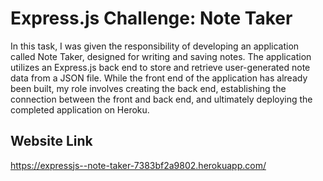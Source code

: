 # Express.js Challenge: Note Taker

In this task, I was given the responsibility of developing an application called Note Taker, designed for writing and saving notes. The application utilizes an Express.js back end to store and retrieve user-generated note data from a JSON file. While the front end of the application has already been built, my role involves creating the back end, establishing the connection between the front and back end, and ultimately deploying the completed application on Heroku.


## Website Link
https://expressjs--note-taker-7383bf2a9802.herokuapp.com/

